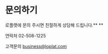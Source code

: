 # 문의하기

로플랫에 문의 주시면 친절하게 상담해 드립니다.** **

연락처 02-508-1225&#x20;

고객문의 [business@loplat.com](mailto:business@loplat.com)
